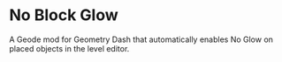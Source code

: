 # No Block Glow
A Geode mod for Geometry Dash that automatically enables <cj>No Glow</c> on placed objects in the level editor.
